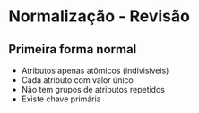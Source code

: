# Normalização - Revisão
## Primeira forma normal
- Atributos apenas atômicos (indivisíveis)
- Cada atributo com valor único
- Não tem grupos de atributos repetidos
- Existe chave primária